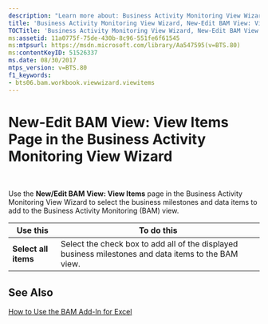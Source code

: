 ```yaml
---
description: "Learn more about: Business Activity Monitoring View Wizard, New-Edit BAM View: View Items Page"
title: 'Business Activity Monitoring View Wizard, New-Edit BAM View: View Items Page2'
TOCTitle: 'Business Activity Monitoring View Wizard, New-Edit BAM View: View Items Page'
ms:assetid: 11a0775f-75de-430b-8c96-551fe6f61545
ms:mtpsurl: https://msdn.microsoft.com/library/Aa547595(v=BTS.80)
ms:contentKeyID: 51526337
ms.date: 08/30/2017
mtps_version: v=BTS.80
f1_keywords:
- bts06.bam.workbook.viewwizard.viewitems
---
```


# New-Edit BAM View: View Items Page in the Business Activity Monitoring View Wizard

 

Use the **New/Edit BAM View: View Items** page in the Business Activity Monitoring View Wizard to select the business milestones and data items to add to the Business Activity Monitoring (BAM) view.

<table>
<thead>
<tr class="header">
<th>Use this</th>
<th>To do this</th>
</tr>
</thead>
<tbody>
<tr class="odd">
<td><strong>Select all items</strong></td>
<td>Select the check box to add all of the displayed business milestones and data items to the BAM view.</td>
</tr>
</tbody>
</table>


## See Also

[How to Use the BAM Add-In for Excel](https://msdn.microsoft.com/library/aa561102\(v=bts.80\))

